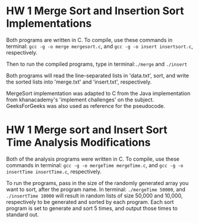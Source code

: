 # HW 1 Merge Sort and Insertion Sort Implementations

Both programs are written in C. To compile, use these commands in terminal:
`gcc -g -o merge mergesort.c`, and
`gcc -g -o insert insertsort.c`, respectively. 

Then to run the compiled programs, type in terminal:`./merge` and `./insert`

Both programs will read the line-separated lists in 'data.txt', sort, and write the sorted lists into 'merge.txt' and 'insert.txt', respectively. 

MergeSort implementation was adapted to C from the Java implementation from khanacademy's 'implement challenges' on the subject. GeeksForGeeks was also used as reference for the pseudocode.   

# HW 1 Merge sort and Insert Sort Time Analysis Modifications

Both of the analysis programs were written in C.  To compile, use these commands in terminal:
`gcc -g -o mergeTime mergeTime.c`, and
`gcc -g -o insertTime insertTime.c`, respectively.  

To run the programs, pass in the size of the randomly generated array you want to sort, after the program name. In terminal: `./mergeTime 50000`, and `./insertTime 10000` will result in random lists of size 50,000 and 10,000, respectively to be generated and sorted by each program.  Each sort program is set to generate and sort 5 times, and output those times to standard out.  
